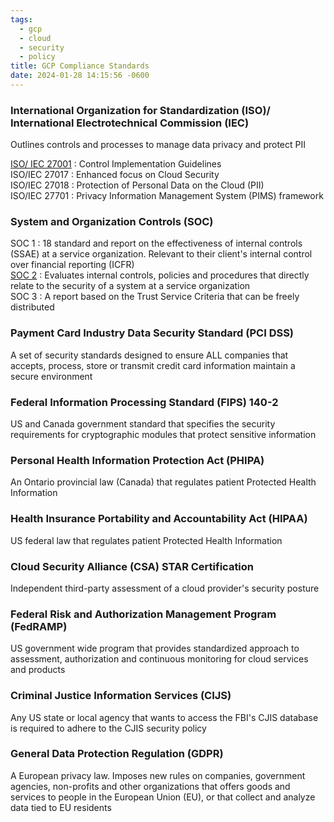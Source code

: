```yaml
---
tags:
  - gcp
  - cloud
  - security
  - policy
title: GCP Compliance Standards
date: 2024-01-28 14:15:56 -0600
---
```


### International Organization for Standardization (ISO)/ International Electrotechnical Commission (IEC)
Outlines controls and processes to manage data privacy and protect PII

<u>ISO/ IEC 27001</u> : Control Implementation Guidelines  
ISO/IEC 27017 : Enhanced focus on Cloud Security  
ISO/IEC 27018 : Protection of Personal Data on the Cloud (PII)  
ISO/IEC 27701 : Privacy Information Management System (PIMS) framework

### System and Organization Controls (SOC)
SOC 1 : 18 standard and report on the effectiveness of internal controls (SSAE) at a service organization. Relevant to their client's internal control over financial reporting (ICFR)  
<u>SOC 2</u> : Evaluates internal controls, policies and procedures that directly relate to the security of a system at a service organization  
SOC 3 : A report based on the Trust Service Criteria that can be freely distributed

### Payment Card Industry Data Security Standard (PCI DSS)
A set of security standards designed to ensure ALL companies that accepts, process, store or transmit credit card information maintain a secure environment

### Federal Information Processing Standard (FIPS) 140-2
US and Canada government standard that specifies the security requirements for cryptographic modules that protect sensitive information

### Personal Health Information Protection Act (PHIPA)
An Ontario provincial law (Canada) that regulates patient Protected Health Information

### Health Insurance Portability and Accountability Act (HIPAA)
US federal law that regulates patient Protected Health Information

### Cloud Security Alliance (CSA) STAR Certification
Independent third-party assessment of a cloud provider's security posture

### Federal Risk and Authorization Management Program (FedRAMP)
US government wide program that provides standardized approach to assessment, authorization and continuous monitoring for cloud services and products

### Criminal Justice Information Services (CIJS)
Any US state or local agency that wants to access the FBI's CJIS database is required to adhere to the CJIS security policy

### General Data Protection Regulation (GDPR)
A European privacy law. Imposes new rules on companies, government agencies, non-profits and other organizations that offers goods and services to people in the European Union (EU), or that collect and analyze data tied to EU residents
